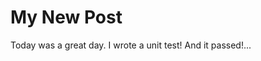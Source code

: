 <!--
title: "My New Post"
tags: [ "#wow" ]
-->

# My New Post

Today was a great day. I wrote a unit test! And it passed!...